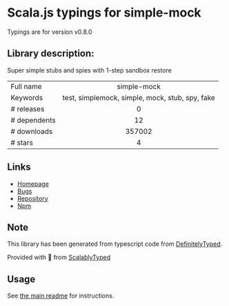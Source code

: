 
# Scala.js typings for simple-mock

Typings are for version v0.8.0

## Library description:
Super simple stubs and spies with 1-step sandbox restore

|                    |                 |
| ------------------ | :-------------: |
| Full name          | simple-mock |
| Keywords           | test, simplemock, simple, mock, stub, spy, fake |
| # releases         | 0 |
| # dependents       | 12 |
| # downloads        | 357002 |
| # stars            | 4 |

## Links
- [Homepage](https://github.com/jupiter/simple-mock)
- [Bugs](https://github.com/jupiter/simple-mock/issues)
- [Repository](https://github.com/jupiter/simple-mock)
- [Npm](https://www.npmjs.com/package/simple-mock)
    


## Note
This library has been generated from typescript code from [DefinitelyTyped](https://definitelytyped.org).

Provided with :purple_heart: from [ScalablyTyped](https://github.com/oyvindberg/ScalablyTyped)

## Usage
See [the main readme](../../readme.md) for instructions.


